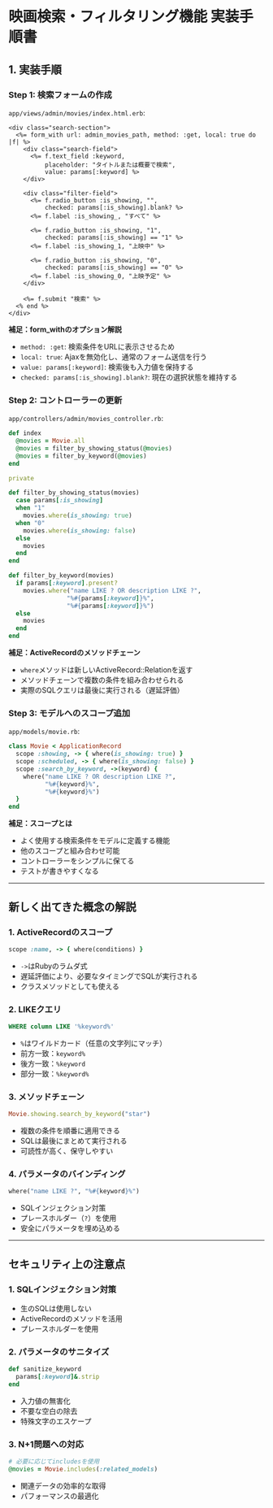 # **映画検索・フィルタリング機能 実装手順書**

## **1. 実装手順**

### **Step 1: 検索フォームの作成**
`app/views/admin/movies/index.html.erb`:

```erb
<div class="search-section">
  <%= form_with url: admin_movies_path, method: :get, local: true do |f| %>
    <div class="search-field">
      <%= f.text_field :keyword, 
          placeholder: "タイトルまたは概要で検索", 
          value: params[:keyword] %>
    </div>

    <div class="filter-field">
      <%= f.radio_button :is_showing, "", 
          checked: params[:is_showing].blank? %>
      <%= f.label :is_showing_, "すべて" %>

      <%= f.radio_button :is_showing, "1", 
          checked: params[:is_showing] == "1" %>
      <%= f.label :is_showing_1, "上映中" %>

      <%= f.radio_button :is_showing, "0", 
          checked: params[:is_showing] == "0" %>
      <%= f.label :is_showing_0, "上映予定" %>
    </div>

    <%= f.submit "検索" %>
  <% end %>
</div>
```

**補足：form_withのオプション解説**
- `method: :get`: 検索条件をURLに表示させるため
- `local: true`: Ajaxを無効化し、通常のフォーム送信を行う
- `value: params[:keyword]`: 検索後も入力値を保持する
- `checked: params[:is_showing].blank?`: 現在の選択状態を維持する

### **Step 2: コントローラーの更新**
`app/controllers/admin/movies_controller.rb`:

```ruby
def index
  @movies = Movie.all
  @movies = filter_by_showing_status(@movies)
  @movies = filter_by_keyword(@movies)
end

private

def filter_by_showing_status(movies)
  case params[:is_showing]
  when "1"
    movies.where(is_showing: true)
  when "0"
    movies.where(is_showing: false)
  else
    movies
  end
end

def filter_by_keyword(movies)
  if params[:keyword].present?
    movies.where("name LIKE ? OR description LIKE ?", 
                "%#{params[:keyword]}%", 
                "%#{params[:keyword]}%")
  else
    movies
  end
end
```

**補足：ActiveRecordのメソッドチェーン**
- `where`メソッドは新しいActiveRecord::Relationを返す
- メソッドチェーンで複数の条件を組み合わせられる
- 実際のSQLクエリは最後に実行される（遅延評価）

### **Step 3: モデルへのスコープ追加**
`app/models/movie.rb`:

```ruby
class Movie < ApplicationRecord
  scope :showing, -> { where(is_showing: true) }
  scope :scheduled, -> { where(is_showing: false) }
  scope :search_by_keyword, ->(keyword) {
    where("name LIKE ? OR description LIKE ?",
          "%#{keyword}%",
          "%#{keyword}%")
  }
end
```

**補足：スコープとは**
- よく使用する検索条件をモデルに定義する機能
- 他のスコープと組み合わせ可能
- コントローラーをシンプルに保てる
- テストが書きやすくなる

---

## **新しく出てきた概念の解説**

### **1. ActiveRecordのスコープ**
```ruby
scope :name, -> { where(conditions) }
```
- `->`はRubyのラムダ式
- 遅延評価により、必要なタイミングでSQLが実行される
- クラスメソッドとしても使える

### **2. LIKEクエリ**
```sql
WHERE column LIKE '%keyword%'
```
- `%`はワイルドカード（任意の文字列にマッチ）
- 前方一致：`keyword%`
- 後方一致：`%keyword`
- 部分一致：`%keyword%`

### **3. メソッドチェーン**
```ruby
Movie.showing.search_by_keyword("star")
```
- 複数の条件を順番に適用できる
- SQLは最後にまとめて実行される
- 可読性が高く、保守しやすい

### **4. パラメータのバインディング**
```ruby
where("name LIKE ?", "%#{keyword}%")
```
- SQLインジェクション対策
- プレースホルダー（`?`）を使用
- 安全にパラメータを埋め込める

---

## **セキュリティ上の注意点**

### **1. SQLインジェクション対策**
- 生のSQLは使用しない
- ActiveRecordのメソッドを活用
- プレースホルダーを使用

### **2. パラメータのサニタイズ**
```ruby
def sanitize_keyword
  params[:keyword]&.strip
end
```
- 入力値の無害化
- 不要な空白の除去
- 特殊文字のエスケープ

### **3. N+1問題への対応**
```ruby
# 必要に応じてincludesを使用
@movies = Movie.includes(:related_models)
```
- 関連データの効率的な取得
- パフォーマンスの最適化